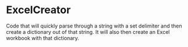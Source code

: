 # ExcelCreator
Code that will quickly parse through a string with a set delimiter and then create a dictionary out of that string. It will also then create an Excel workbook with that dictionary. 
